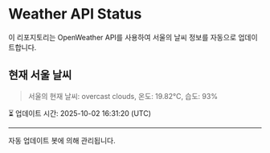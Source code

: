 
# Weather API Status

이 리포지토리는 OpenWeather API를 사용하여 서울의 날씨 정보를 자동으로 업데이트합니다.

## 현재 서울 날씨
> 서울의 현재 날씨: overcast clouds, 온도: 19.82°C, 습도: 93%

⏳ 업데이트 시간: 2025-10-02 16:31:20 (UTC)

---
자동 업데이트 봇에 의해 관리됩니다.
